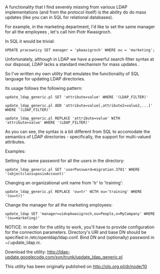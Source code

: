 A functionality that I find severely missing from various LDAP implementations (and from the protocol itself) is the ability do do mass updates (like you can in SQL for relational databases).

For example, in the marketing department, I'd like to set the same manager for all the employees , let's call him Piotr Kwasigroch.

In SQL it would be trivial:

``UPDATE pracownicy SET manager = 'pkwasigroch' WHERE ou = 'marketing';``

Unfortunately, although in LDAP we have a powerful search filter syntax at our disposal, LDAP lacks a standard mechanism for mass updates .

So I've written my own utility that emulates the functionality of SQL language for updating LDAP directories.

Its usage follows the following pattern:

  ``update_ldap_generic.pl SET 'attribute=value' WHERE '(LDAP_FILTER)'``

  ``update_ldap_generic.pl ADD 'attribute=value[,attribute2=value2,...]' WHERE '(LDAP_FILTER)'``

  ``update_ldap_generic.pl REPLACE 'attribute=value' WITH 'attribute=value' WHERE '(LDAP_FILTER)'``

As you can see, the syntax is a bit different from SQL to accomodate the semantics of LDAP directories - specifically, the support for multi-valued attributes.

Examples:

Setting the same password for all the users in the directory:

  ``update_ldap_generic.pl SET 'userPassword=migration.3781' WHERE '(objectclass=posixAccount)'``

Changing an organizational unit name from 'tr' to 'training':

  ``update_ldap_generic.pl REPLACE 'ou=tr' WITH ou='training' WHERE '(ou=tr)'``

Change the manager for all the marketing employees:

  ``update_ldap SET 'manager=uid=pkwasigroch,ou=People,o=MyCompany' WHERE '(ou=marketing)'``

NOTICE: in order for the utility to work, you'll have to provide configuration for the connection parameters. Directory's URI and base DN should be specified in /etc/openldap/ldap.conf. Bind DN and (optionally) password in ~/.update_ldap.rc.

Download the utility: <http://ldap-update.googlecode.com/svn/trunk/update_ldap_generic.pl>

This utility has been originally published on <http://olo.org.pl/dr/node/10>
